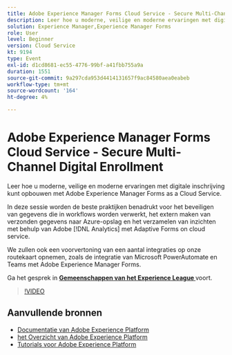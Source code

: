 ```yaml
---
title: Adobe Experience Manager Forms Cloud Service - Secure Multi-Channel Digital Enrollment
description: Leer hoe u moderne, veilige en moderne ervaringen met digitale inschrijving kunt opbouwen met Adobe Experience Manager Forms as a Cloud Service. Deze zitting zal beste praktijken benadrukken rond het beveiligen van gegevens die in werkschema's worden verwerkt, het externaliseren van voorgelegde gegevens aan Azure opslag, en zal inzichten verzamelen gebruikend Adobe  [!DNL Analytics]  met Aangepaste Forms op de clouddienst.
solution: Experience Manager,Experience Manager Forms
role: User
level: Beginner
version: Cloud Service
kt: 9194
type: Event
exl-id: d1cd8681-ec55-4776-99bf-a41fbb755a9a
duration: 1551
source-git-commit: 9a297cda953d4414131657f9ac84580aea0eabeb
workflow-type: tm+mt
source-wordcount: '164'
ht-degree: 4%

---
```


# Adobe Experience Manager Forms Cloud Service - Secure Multi-Channel Digital Enrollment

Leer hoe u moderne, veilige en moderne ervaringen met digitale inschrijving kunt opbouwen met Adobe Experience Manager Forms as a Cloud Service.

In deze sessie worden de beste praktijken benadrukt voor het beveiligen van gegevens die in workflows worden verwerkt, het extern maken van verzonden gegevens naar Azure-opslag en het verzamelen van inzichten met behulp van Adobe [!DNL Analytics] met Adaptive Forms on cloud service.

We zullen ook een voorvertoning van een aantal integraties op onze routekaart opnemen, zoals de integratie van Microsoft PowerAutomate en Teams met Adobe Experience Manager Forms.

Ga het gesprek in **[Gemeenschappen van het Experience League ](https://adobe.ly/3CQjKgg)** voort.

>[!VIDEO](https://video.tv.adobe.com/v/337887/?quality=12&learn=on&hidetitle=true)

## Aanvullende bronnen

- [ Documentatie van Adobe Experience Platform ](https://experienceleague.adobe.com/docs/experience-platform.html)
- [ het Overzicht van Adobe Experience Platform ](https://experienceleague.adobe.com/docs/experience-platform/landing/home.html)
- [Tutorials voor Adobe Experience Platform](https://experienceleague.adobe.com/docs/platform-learn/tutorials/overview.html?lang=nl)
